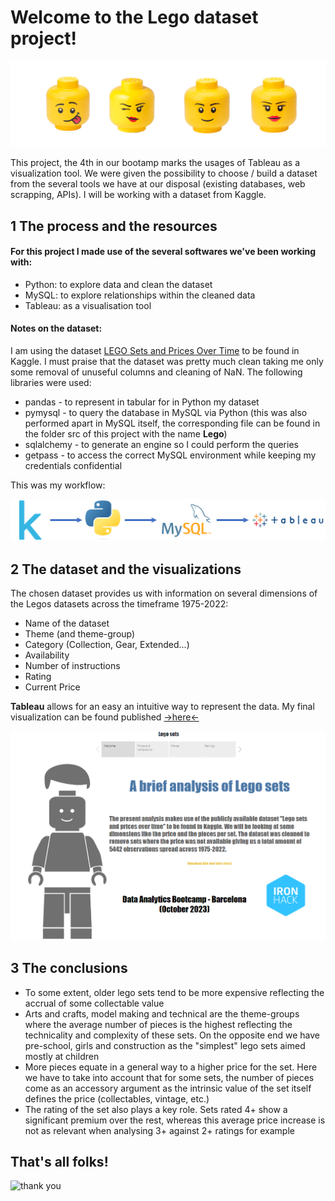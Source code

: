# Welcome to the Lego dataset project!

![Header Image](Figures/Header_lego.png)

This project, the 4th in our bootamp marks the usages of Tableau as a visualization tool. We were given the possibility to choose / build a dataset from the several tools we have at our disposal (existing databases, web scrapping, APIs). I will be working with a dataset from Kaggle.

## 1 The process and the resources
#### For this project I made use of the several softwares we've been working with:
- Python: to explore data and clean the dataset
- MySQL: to explore relationships within the cleaned data
- Tableau: as a visualisation tool

#### Notes on the dataset:
I am using the dataset [LEGO Sets and Prices Over Time](https://www.kaggle.com/datasets/alexracape/lego-sets-and-prices-over-time) to be found in Kaggle. I must praise that the dataset was pretty much clean taking me only some removal of unuseful columns and cleaning of NaN. The following libraries were used:

- pandas - to represent in tabular for in Python my dataset
- pymysql - to query the database in MySQL via Python (this was also performed apart in MySQL itself, the corresponding file can be found in the folder src of this project with the name **Lego**)
- sqlalchemy - to generate an engine so I could perform the queries
- getpass - to access the correct MySQL environment while keeping my credentials confidential

This was my workflow:

![Header Image](Figures/Process%20project%204.png)

## 2 The dataset and the visualizations

The chosen dataset provides us with information on several dimensions of the Legos datasets across the timeframe 1975-2022:

- Name of the dataset
- Theme (and theme-group)
- Category (Collection, Gear, Extended...)
- Availability
- Number of instructions
- Rating
- Current Price

**Tableau** allows for an easy an intuitive way to represent the data. My final visualization can be found published [->here<-](https://public.tableau.com/app/profile/ricardo.beato/viz/Legosets_17003396565510/LegoStory?publish=yes)


![Header Image](Figures/example_dashboard.png)

## 3 The conclusions

- To some extent, older lego sets tend to be more expensive reflecting the accrual of some collectable value
- Arts and crafts, model making and technical are the theme-groups where the average number of pieces is the highest reflecting the technicality and complexity of these sets. On the opposite end we have pre-school, girls and construction as the "simplest" lego sets aimed mostly at children
- More pieces equate in a general way to a higher price for the set. Here we have to take into account that for some sets, the number of pieces come as an accessory argument as the intrinsic value of the set itself defines the price (collectables, vintage, etc.)
- The rating of the set also plays a key role. Sets rated 4+ show a significant premium over the rest, whereas this average price increase is not as relevant when analysing 3+ against 2+ ratings for example

## That's all folks!
![thank you](https://media.giphy.com/media/9M1ryc3kRpXlLXE0Ro/giphy.gif)